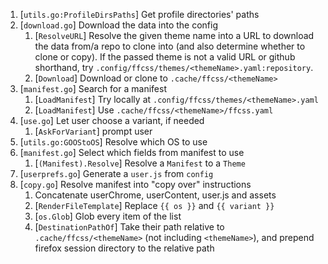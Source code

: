 1. [`utils.go:ProfileDirsPaths`] Get profile directories' paths
2. [`download.go`] Download the data into the config
   1. [`ResolveURL`] Resolve the given theme name into a URL to download the data from/a repo to clone into (and also determine whether to clone or copy). If the passed theme is not a valid URL or github shorthand, try `.config/ffcss/themes/<themeName>.yaml:repository`.
   2. [`Download`] Download or clone to `.cache/ffcss/<themeName>`
3. [`manifest.go`] Search for a manifest
    1. [`LoadManifest`] Try locally at `.config/ffcss/themes/<themeName>.yaml`
    2. [`LoadManifest`] Use `.cache/ffcss/<themeName>/ffcss.yaml`
1. [`use.go`] Let user choose a variant, if needed
    1. [`AskForVariant`] prompt user
2. [`utils.go:GOOStoOS`] Resolve which OS to use
2. [`manifest.go`] Select which fields from manifest to use
    1. [`(Manifest).Resolve`] Resolve a `Manifest` to a `Theme`
3. [`userprefs.go`] Generate a `user.js` from `config`
4. [`copy.go`] Resolve manifest into "copy over" instructions
    1. Concatenate userChrome, userContent, user.js and assets
    1. [`RenderFileTemplate`] Replace `{{ os }}` and `{{ variant }}`
    1. [`os.Glob`] Glob every item of the list
    1. [`DestinationPathOf`] Take their path relative to `.cache/ffcss/<themeName>` (not including `<themeName>`), and prepend firefox session directory to the relative path
